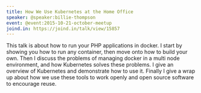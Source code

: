 ```yaml
---
title: How We Use Kubernetes at the Home Office
speaker: @speaker:billie-thompson
event: @event:2015-10-21-october-meetup
joind.in: https://joind.in/talk/view/15857
---
```


This talk is about how to run your PHP applications in docker. I start by showing you how to run any container, then move onto how to build your own. Then I discuss the problems of managing docker in a multi node environment, and how Kubernetes solves these problems. I give an overview of Kubernetes and demonstrate how to use it. Finally I give a wrap up about how we use these tools to work openly and open source software to encourage reuse.
